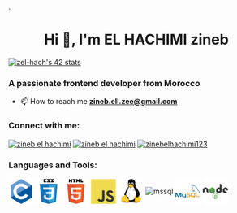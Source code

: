 .<h1 align="center">Hi 👋, I'm EL HACHIMI zineb</h1>
<a href="https://github.com/oakoudad/badge42"><img src="https://badge.mediaplus.ma/starryblue/zel-hach" alt="zel-hach's 42 stats" /></a>
<h3>A passionate frontend developer from Morocco</h3>

<!-- 🔭 I’m currently working on *** -->

- 📫 How to reach me **zineb.ell.zee@gmail.com**
<h3 align="left">Connect with me:</h3>
<p align="left">
<a href="https://linkedin.com/in/zineb el hachimi" target="blank"><img align="center" src="https://raw.githubusercontent.com/rahuldkjain/github-profile-readme-generator/master/src/images/icons/Social/linked-in-alt.svg" alt="zineb el hachimi" height="30" width="40" /></a>
<a href="https://fb.com/zineb el hachimi" target="blank"><img align="center" src="https://raw.githubusercontent.com/rahuldkjain/github-profile-readme-generator/master/src/images/icons/Social/facebook.svg" alt="zineb el hachimi" height="30" width="40" /></a>
<a href="https://instagram.com/zinebelhachimi123" target="blank"><img align="center" src="https://raw.githubusercontent.com/rahuldkjain/github-profile-readme-generator/master/src/images/icons/Social/instagram.svg" alt="zinebelhachimi123" height="30" width="40" /></a>
</p>

<h3 align="left">Languages and Tools:</h3>
<p align="left">
  <img src="https://raw.githubusercontent.com/devicons/devicon/master/icons/c/c-original.svg" alt="c" width="50" height="50" align="center"/> 
  <img src="https://raw.githubusercontent.com/devicons/devicon/master/icons/css3/css3-original-wordmark.svg" alt="css3" width="50" height="50" align="center"/>
  <img src="https://raw.githubusercontent.com/devicons/devicon/master/icons/html5/html5-original-wordmark.svg" alt="html5" width="50" height="50" align="center"/>
  <img src="https://raw.githubusercontent.com/devicons/devicon/master/icons/javascript/javascript-original.svg" alt="javascript" width="50" height="50" align="center"/>
  <img src="https://raw.githubusercontent.com/devicons/devicon/master/icons/linux/linux-original.svg" alt="linux" width="50" height="50" align="center"/> 
  <img src="https://www.svgrepo.com/show/303229/microsoft-sql-server-logo.svg" alt="mssql" width="50" height="50" align="center"/> 
   <img src="https://raw.githubusercontent.com/devicons/devicon/master/icons/mysql/mysql-original-wordmark.svg" alt="mysql" width="50" height="50" align="center"/> 
 <img src="https://raw.githubusercontent.com/devicons/devicon/master/icons/nodejs/nodejs-original-wordmark.svg" alt="nodejs" width="50" height="50" align="center"/>
</p>
